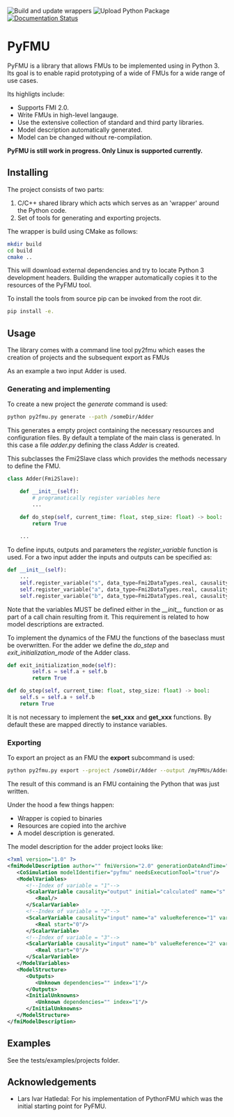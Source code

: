 ![Build and update wrappers](https://github.com/INTO-CPS-Association/pyfmu/workflows/Build%20and%20update%20wrappers/badge.svg?branch=master)
![Upload Python Package](https://github.com/INTO-CPS-Association/pyfmu/workflows/Upload%20Python%20Package/badge.svg)
[![Documentation Status](https://readthedocs.org/projects/into-cps-application/badge/?version=latest)](https://into-cps-application.readthedocs.io/en/latest/?badge=latest)

# PyFMU

PyFMU is a library that allows FMUs to be implemented using in Python 3. Its goal is to enable rapid prototyping of a wide of FMUs for a wide range of use cases.

Its highligts include:

* Supports FMI 2.0.
* Write FMUs in high-level langauge.
* Use the extensive collection of standard and third party libraries.
* Model description automatically generated.
* Model can be changed without re-compilation.

**PyFMU is still work in progress. Only Linux is supported currently.**

## Installing

The project consists of two parts:

1. C/C++ shared library which acts which serves as an 'wrapper' around the Python code.
2. Set of tools for generating and exporting projects.


The wrapper is build using CMake as follows:
``` bash
mkdir build
cd build
cmake ..
```
This will download external dependencies and try to locate Python 3 development headers.
Building the wrapper automatically copies it to the resources of the PyFMU tool.

To install the tools from source pip can be invoked from the root dir.
``` bash
pip install -e.
```

## Usage

The library comes with a command line tool py2fmu which eases the creation of projects and the subsequent export as FMUs

As an example a two input Adder is used.

### Generating and implementing

To create a new project the *generate* command is used:
``` bash
python py2fmu.py generate --path /someDir/Adder
```

This generates a empty project containing the necessary resources and configuration files.
By default a template of the main class is generated. In this case a file *adder.py* defining the class *Adder* is created.

This subclasses the Fmi2Slave class which provides the methods necessary to define the FMU.
``` Python
class Adder(Fmi2Slave):

    def __init__(self):
        # programatically register variables here
        ...

    def do_step(self, current_time: float, step_size: float) -> bool:
        return True
    
    ...
```

To define inputs, outputs and parameters the *register_variable* function is used. 
For a two input adder the inputs and outputs can be specified as:
``` Python
def __init__(self):
    ...
    self.register_variable("s", data_type=Fmi2DataTypes.real, causality=Fmi2Causality.output)
    self.register_variable("a", data_type=Fmi2DataTypes.real, causality=Fmi2Causality.input, start=0)
    self.register_variable("b", data_type=Fmi2DataTypes.real, causality=Fmi2Causality.input, start=0)
```
Note that the variables MUST be defined either in the *\_\_init\_\_* function or as part of a call chain resulting from it. This requirement is related to how model descriptions are extracted.

To implement the dynamics of the FMU the functions of the baseclass must be overwritten.
For the adder we define the *do\_step* and *exit\_initialization\_mode* of the Adder class.
``` Python
def exit_initialization_mode(self):
        self.s = self.a + self.b
        return True

def do_step(self, current_time: float, step_size: float) -> bool:
    self.s = self.a + self.b
    return True
```
It is not necessary to implement the **set\_xxx** and **get\_xxx** functions. By default these are mapped directly to instance variables.

### Exporting

To export an project as an FMU the **export** subcommand is used:

``` bash
python py2fmu.py export --project /someDir/Adder --output /myFMUs/Adder
```

The result of this command is an FMU containing the Python that was just written.

Under the hood a few things happen:
* Wrapper is copied to binaries
* Resources are copied into the archive
* A model description is generated.

The model description for the adder project looks like:

``` XML
<?xml version="1.0" ?>
<fmiModelDescription author="" fmiVersion="2.0" generationDateAndTime="2020-02-23T09:30:00Z" generationTool="pyfmu" guid="221df7a6-36d3-41f7-bc35-8489663bb7ae" modelName="Adder" variableNamingConvention="structured">
   <CoSimulation modelIdentifier="pyfmu" needsExecutionTool="true"/>
   <ModelVariables>
      <!--Index of variable = "1"-->
      <ScalarVariable causality="output" initial="calculated" name="s" valueReference="0" variability="continuous">
         <Real/>
      </ScalarVariable>
      <!--Index of variable = "2"-->
      <ScalarVariable causality="input" name="a" valueReference="1" variability="continuous">
         <Real start="0"/>
      </ScalarVariable>
      <!--Index of variable = "3"-->
      <ScalarVariable causality="input" name="b" valueReference="2" variability="continuous">
         <Real start="0"/>
      </ScalarVariable>
   </ModelVariables>
   <ModelStructure>
      <Outputs>
         <Unknown dependencies="" index="1"/>
      </Outputs>
      <InitialUnknowns>
         <Unknown dependencies="" index="1"/>
      </InitialUnknowns>
   </ModelStructure>
</fmiModelDescription>
```

## Examples
See the tests/examples/projects folder.

## Acknowledgements

* Lars Ivar Hatledal: For his implementation of PythonFMU which was the initial starting point for PyFMU.

<!-- # How does it work?

At a conceptual level an FMU can be thought of as a black box that converts a number of inputs into a number of outputs.

A simple example of this is an _adder_, which takes as input two numbers and produces the sum of these as its output.

<img src="documentation/figures/adder.svg" width="50%">

The FMU can be interacted with using several functions defined by the FMI specification. Some of the most essential of these are for getting values, setting values and advancing the simulation by taking a step. Using these three operations we can outline the process of simulating the adder as follows:

1. Initializing the FMU
2. Setting the value of the input A
3. Setting the value of the input B
4. Performing a step
5. Getting the value of output S

To reiterate, the FMI standard defines the interface that is implemented by FMUs. A key source of confusion how this interface may be _implemented_ in practice. In particular it may be unclear which programming languages can be used.

To clarify this it we may take a look at how the adder may look like as an FMU. Below is an example of what the file structure of the FMU may look like:

```
adder
|
+---binaries
|   +---win64
|   |   adder.dll
|   +---linux64
|   |   adder.so
|
+---resources
|   configuration.txt
|
+---sources
|   adder.c
|
|   modelDescription.xml
```

At a very rudementary level, a FMU is a shared object bundled with at configuration file _modelDescription.xml_, which declares its inputs, outputs and parameters.

- The shared object is what implements the behavior of the particular FMU. It does so by implementing the methods defined in the FMI specification.
- The model description acts as an interface for the simulation tools importing the FMU. It does so by expressing what inputs and outputs exist and what other capabilities are available.

It is important to note that the standard does not dictate **HOW** the shared object implements the functionality.
As a result there are fundamentally two ways to implment an FMU.

### **Compiled FMU**

The FMU is written in a compiled language that is capable of producing a shared object such as C. In addition to the specification itself, the standard is also shipped a number of C header files.
Implementing the headers in C makes it possible to compile the shared object as illustrated below:

<img src="documentation/figures/compiled_fmu.svg" width="50%">

Its important to emphasize that, even though C is the "favored" language, it is still possible to use any other language, as long as the resulting shared object is ABI compatible.

### **Wrapper FMU**

An alternative approach to implementing the FMU in a compiled language, is to instead create a wrapper which defers calls to an interpreter of another language.

<img src="documentation/figures/python_wrapper.svg" width="100%">


The correspondance between the call to the FMI interface and the resulting call to the Python can be illustrated as:

C-code:
```C
fmi2Status fmi2DoStep(fmi2Component c, fmi2Real currentCommunicationPoint,
                      fmi2Real communicationStepSize, fmi2Boolean) {
                      
  status = wrapped.doStep(currentCommunicationPoint, communicationStepSize);
  
  return status;
}

```

Python-code:
```Python
def do_step(self, current_time: float, step_size: float) -> bool:
    
    self.S = self.A + self.B
    
    return True
```

# Prerequisites

## [Conan](https://docs.conan.io/en/latest/)

```bash
pip3 install conan
```

## [pytest](https://docs.pytest.org/en/latest/contents.html)

```
pip3 install pytest
```

## [CMake](https://cmake.org/download/)

Cross platform build system used to build the binaries that serves as wrappers for the Python scripts.

Linux using package manager:

```bash
sudo apt install cmake
```

Linux building from source:

1. download sources

**Note that the CMake scripts requires atleast version 3.10 of CMake**. This specific version is arbitrarily selected at the time.

# Usage

The utility program py2fmu provides

## Generating a project
To generate a project the **generate** command can be used:
```bash
python3 py2fmu.py generate --n Adder
```

## Export project
To export the project as an FMU the **export command** is used:


```bash
python3 py2fmu export -p Adder
```

# Commonly asked questions

## Default values
The FMI2 standard specifies the default values for attributes of variables specifically:
* Initial
* **Elaborate rest**

The *register_variable* function follows this convention by inferring any unspecified attributes.
Consider the declaration of the ouput *s*:
``` Python
self.register_variable("s", data_type=Fmi2DataTypes.real, causality=Fmi2Causality.output)
```
Implicitly, two defaults are chosen:
1. Initial is *calculated*
2. Variability is *continous*


<img src="documentation/figures/initial_default.png" width="100%">

## Initial Values
The FMI2 specification allows the initial value of a variable to be set the 3 following ways: 
* Exact
* Calculated
* Approx

### Exact
Using exact the variable is initialized using the specified start value, that is a start value **MUST** be defined.
We may define this in Python as follows:

``` Python
self.register_variable(
            "a", data_type=Fmi2DataTypes.real, causality=Fmi2Causality.output,
            initial=Fmi2Initial.exact, start=0)
```

Note that according to the FMI spec inputs may **NOT** define an initial value, but they **MUST** define a start value.
In this sense they the initial value is implicitly exact, but it must not be explictly defined.

When using static analysis tools such as pylint, it may sometimes be useful to declare variables explictly as follows:
``` Python
self.a = 0
self.register_variable("a", ... , start=0)
```
This will ensure that the linter does not produce false warnings percieved missing variables.
This approach is supported as long as the value of the variable and the start value are identical, anything else is undefined behaviour.

### Calculated
Using calculated the variable is initialized based on other variables during intialization. This may be useful in cases of an output, which typically depend on the values of the inputs.

``` Python
self.register_variable(
            "s", data_type=Fmi2DataTypes.real,
            causality=Fmi2Causality.output, initial=Fmi2Initial.calculated)
```
The recommended way to initialize the variable is in the *exit_initialization_mode* function.
This ensures that the co-simulation engine has had the chance to set the value of the inputs and parameters.
``` Python
def exit_initialization_mode(self):
    self.s = self.a + self.b
    return True
```

### Approx
Using calculated the variable is initialized based on the result of an iteration of an algebraic loop, which is initialized with the specified start value. As such a start value **MUST** be specified.

**TODO elaborate what the difference between this and exact is, in particular if its relevant to the python part**


# FMI Support

Currently, only FMI2 is supported.

Support for FMI1 is **NOT** planned.

Support for FMI3 **is** planned.


 -->
